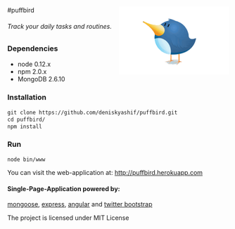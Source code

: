 #puffbird
<img src="public/images/logo.gif" alt="Logo" align="right" width="250" />
###### Track your daily tasks and routines.

### Dependencies
* node 0.12.x  
* npm 2.0.x  
* MongoDB 2.6.10  

### Installation
```
git clone https://github.com/deniskyashif/puffbird.git  
cd puffbird/  
npm install
```

### Run
```
node bin/www  
```

You can visit the web-application at: http://puffbird.herokuapp.com

#### Single-Page-Application powered by:
[mongoose](http://mongoosejs.com/), [express](http://expressjs.com/), [angular](https://angularjs.org/) and [twitter bootstrap](http://getbootstrap.com/)

The project is licensed under MIT License
